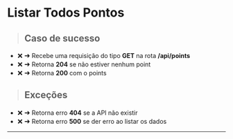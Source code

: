 
# Listar Todos Pontos

> ## Caso de sucesso

- <span style='font-size:15px;'>&#10060;</span>
  <span style='font-size:16px;'>&#10140;</span> Recebe uma requisição do tipo **GET** na rota **/api/points**
- <span style='font-size:15px;'>&#10060;</span>
  <span style='font-size:16px;'>&#10140;</span> Retorna **204** se não estiver nenhum point
- <span style='font-size:15px;'>&#10060;</span>
  <span style='font-size:16px;'>&#10140;</span> Retorna **200** com o points

> ## Exceções

- <span style='font-size:15px;'>&#10060;</span>
  <span style='font-size:16px;'>&#10140;</span> Retorna erro **404** se a API não existir
- <span style='font-size:15px;'>&#10060;</span>  <span style='font-size:16px;'>&#10140;</span> Retorna erro **500** se der erro ao listar os dados

-----------------------------------------------------------------------------------------------